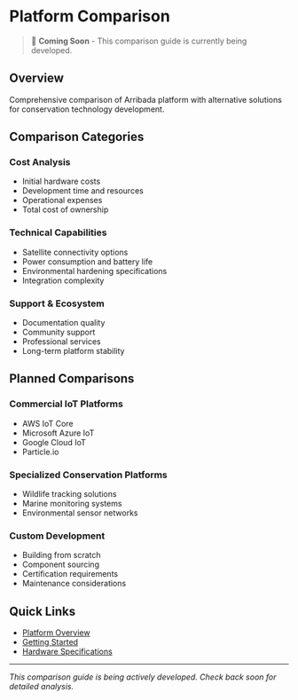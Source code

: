 # Platform Comparison

> 🚧 **Coming Soon** - This comparison guide is currently being developed.

## Overview

Comprehensive comparison of Arribada platform with alternative solutions for conservation technology development.

## Comparison Categories

### Cost Analysis
- Initial hardware costs
- Development time and resources
- Operational expenses
- Total cost of ownership

### Technical Capabilities
- Satellite connectivity options
- Power consumption and battery life
- Environmental hardening specifications
- Integration complexity

### Support & Ecosystem
- Documentation quality
- Community support
- Professional services
- Long-term platform stability

## Planned Comparisons

### Commercial IoT Platforms
- AWS IoT Core
- Microsoft Azure IoT
- Google Cloud IoT
- Particle.io

### Specialized Conservation Platforms
- Wildlife tracking solutions
- Marine monitoring systems
- Environmental sensor networks

### Custom Development
- Building from scratch
- Component sourcing
- Certification requirements
- Maintenance considerations

## Quick Links

- [Platform Overview](/docs/platform/overview)
- [Getting Started](/docs/platform/getting-started/overview)
- [Hardware Specifications](/docs/hardware/specs/datasheets)

---

*This comparison guide is being actively developed. Check back soon for detailed analysis.*